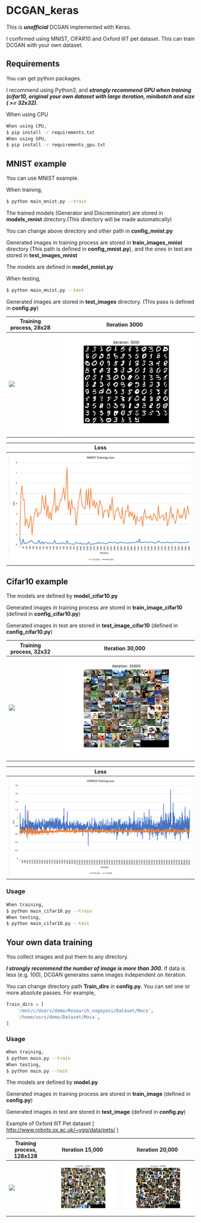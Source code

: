 # DCGAN_keras

This is ***unofficial*** DCGAN implemented with Keras.

I confirmed using MNIST, CIFAR10 and Oxford IIIT pet dataset.
This can train DCGAN with your own dataset.

## Requirements

You can get python packages.

I recommend using Python3, and ***strongly recommend GPU when training (cifar10, original your own dataset with large iteration, minibatch and size ( >= 32x32).***

When using CPU

```bash
When using CPU,
$ pip install -r requirements.txt
When using GPU,
$ pip install -r requirements_gpu.txt
```

## MNIST example

You can use MNIST example.

When training,

```bash
$ python main_mnist.py --train
```

The trained models (Generator and Discreminator) are stored in **models_mnist** directory.(This directory will be made automatically)

You can change above directory and other path in **config_mnist.py**

Generated images in training process are stored in **train_images_mnist** directory (This path is defined in **config_mnist.py**), and the ones in test are stored in **test_images_mnist**

The models are defined in **model_mnist.py**

When testing,

```bash
$ python main_mnist.py --test
```

Generated images are stored in **test_images** directory. (This pass is defined in **config.py**)


|Training process, 28x28|Iteration 3000|
|---|---|
|![](assets/mnist_result.gif)|![](assets/mnist_3000.jpg)|

|Loss|
|---|
|![](assets/mnist_loss.png)|

## Cifar10 example

The models are defined by **model_cifar10.py**

Generated images in training process are stored in **train_image_cifar10** (defined in **config_cifar10.py**)

Generated images in test are stored in **test_image_cifar10** (defined in **config_cifar10.py**)

|Training process, 32x32| Iteration 30,000 |
|---|---|
|![](assets/cifar10_result.gif)|![](assets/cifar10_30000.jpg)|

|Loss|
|---|
|![](assets/cifar10_loss.png)|

### Usage

```bash
When training,
$ python main_cifar10.py --train
When testing,
$ python main_cifar10.py --test
```

## Your own data training

You collect images and put them to any directory.

***I strongly recommend the number of image is more than 300.***
If data is less (e.g. 100), DCGAN generates same images independent on iteration.

You can change directory path **Train\_dirs** in **config.py**.
You can set one or more absolute passes.
For example, 
```python
Train_dirs = [
    '/mnt/c/Users/demo/Research_nagayosi/Dataset/Moca',
    '/home/usrs/demo/Dataset/Moca',
]
```

### Usage

```bash
When training,
$ python main.py --train
When testing,
$ python main.py --test
```

The models are defined by **model.py**

Generated images in training process are stored in **train_image** (defined in **config.py**)

Generated images in test are stored in **test_image** (defined in **config.py**)

Example of Oxford IIIT Pet dataset [ http://www.robots.ox.ac.uk/~vgg/data/pets/ ]

Training process, 128x128|Iteration 15,000 | Iteration 20,000 |
|---|---|---|
|![](assets/iiit_pet_result.gif)|![](assets/iiit_pet_15000.jpg)|![](assets/iiit_pet_20000.jpg)|
